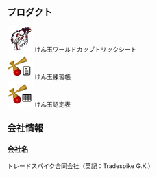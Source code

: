 <a name="Products"></a>
## プロダクト

<div class="middle">
    <img src="assets/image/KWC_logo-60.png" alt="けん玉ワールドカップトリックシート" />
    けん玉ワールドカップトリックシート
</div>
<div class="middle">
    <img src="assets/image/kendama-trainer-60.png" alt="けん玉練習帳" />
    けん玉練習帳
</div>
<div class="middle">
    <img src="assets/image/kendama-grade-tables-60.png" alt="けん玉認定表" />
    けん玉認定表
</div>

<a name="Company"></a>
## 会社情報

### 会社名

トレードスパイク合同会社（英記：Tradespike G.K.）